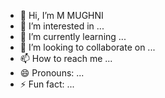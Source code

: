 - 👋 Hi, I’m M MUGHNI
- 👀 I’m interested in ...
- 🌱 I’m currently learning ...
- 💞️ I’m looking to collaborate on ...
- 📫 How to reach me ...
- 😄 Pronouns: ...
- ⚡ Fun fact: ...

<!---
ughni/ughni is a ✨ special ✨ repository because its `README.md` (this file) appears on your GitHub profile.
You can click the Preview link to take a look at your changes.
--->
